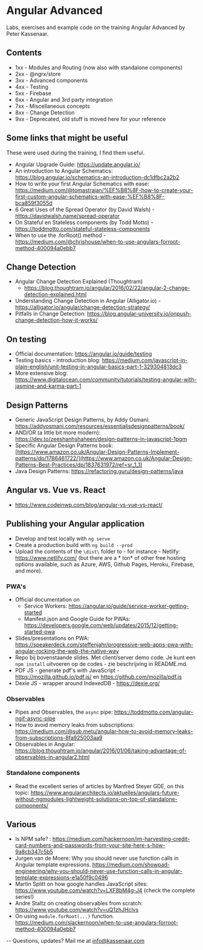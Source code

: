 # Angular Advanced

Labs, exercises and example code on the training Angular Advanced by Peter Kassenaar.

## Contents

- 1xx - Modules and Routing (now also with standalone components)
- 2xx - @ngrx/store
- 3xx - Advanced components
- 4xx - Testing
- 5xx - Firebase
- 6xx - Angular and 3rd party integration
- 7xx - Miscellaneous concepts
- 8xx - Change Detection
- 9xx - Deprecated, old stuff is moved here for your reference

## Some links that might be useful

These were used during the training, I find them useful.

- Angular Upgrade Guide: https://update.angular.io/
- An introduction to Angular Schematics: https://blog.angular.io/schematics-an-introduction-dc1dfbc2a2b2
- How to write your first Angular Schematics with
  ease: https://medium.com/@tomastrajan/%EF%B8%8F-how-to-create-your-first-custom-angular-schematics-with-ease-%EF%B8%8F-bca859f3055d
- 6 Great Uses of the Spread Operator (by David Walsh) - https://davidwalsh.name/spread-operator
- On Stateful en Stateless components (by Todd Motto) - https://toddmotto.com/stateful-stateless-components
- When to use the .forRoot() method - https://medium.com/@chrishouse/when-to-use-angulars-forroot-method-400094a0ebb7

## Change Detection

- Angular Change Detection Explained (Thoughtram)
  - https://blog.thoughtram.io/angular/2016/02/22/angular-2-change-detection-explained.html
- Understanding Change Detection in Angular (Alligator.io) - https://alligator.io/angular/change-detection-strategy/
- Pitfalls in Change Detection: https://blog.angular-university.io/onpush-change-detection-how-it-works/

## On testing

- Official documentation: https://angular.io/guide/testing
- Testing basics - introduction
  blog: https://medium.com/javascript-in-plain-english/unit-testing-in-angular-basics-part-1-329304813dc3
- More extensive blog: https://www.digitalocean.com/community/tutorials/testing-angular-with-jasmine-and-karma-part-1

## Design Patterns
- Generic JavaScript Design Patterns, by Addy Osmani: https://addyosmani.com/resources/essentialjsdesignpatterns/book/ 
- AND/OR (a little bit more modern): https://dev.to/zeeshanhshaheen/design-patterns-in-javascript-1pgm
- Specific Angular Design Patterns book: [https://www.amazon.co.uk/Angular-Design-Patterns-Implement-patterns/dp/1786461722/](https://www.amazon.co.uk/Angular-Design-Patterns-Best-Practices/dp/1837631972/ref=sr_1_1)
- Java Design Patterns: https://refactoring.guru/design-patterns/java

## Angular vs. Vue vs. React

- https://www.codeinwp.com/blog/angular-vs-vue-vs-react/

## Publishing your Angular application

- Develop and test locally with `ng serve`
- Create a production build with `ng build --prod`
- Upload the contents of the `\dist\` folder to - for instance - Netlify: https://www.netlify.com/ (but there are a *
  ton* of other free hosting options available, such as Azure, AWS, Github Pages, Heroku, Firebase, and more).

### PWA's

- Official documentation on
    - Service Workers: https://angular.io/guide/service-worker-getting-started
    - Manifest.json and Google Guide for PWAs: https://developers.google.com/web/updates/2015/12/getting-started-pwa
- Slides/presentations on
  PWA: https://speakerdeck.com/steffenjahr/progressive-web-apps-pwa-with-angular-rocking-the-web-the-native-way
- Repo bij bovenstaande slides. Met client/server demo code. Je kunt een `npm install` uitvoeren op de codes - zie
  beschrijving in README.md.
- PDF JS - generate pdf's with JavaScript - https://mozilla.github.io/pdf.js/ en https://github.com/mozilla/pdf.js
- Dexie JS - wrapper around IndexedDB - https://dexie.org/

### Observables

- Pipes and Observables, the `async` pipe: https://toddmotto.com/angular-ngif-async-pipe
- How to avoid memory leaks from
  subscriptions: https://medium.com/@sub.metu/angular-how-to-avoid-memory-leaks-from-subscriptions-8fa925003aa9
- Observables in Angular: https://blog.thoughtram.io/angular/2016/01/06/taking-advantage-of-observables-in-angular2.html

### Standalone components
- Read the excellent series of articles by Manfred Steyer GDE, on this topic: https://www.angulararchitects.io/aktuelles/angulars-future-without-ngmodules-lightweight-solutions-on-top-of-standalone-components/


## Various
- Is NPM safe? : https://medium.com/hackernoon/im-harvesting-credit-card-numbers-and-passwords-from-your-site-here-s-how-9a8cb347c5b5
- Jurgen van de Moere: Why you should never use function calls in Angular template expressions. https://medium.com/showpad-engineering/why-you-should-never-use-function-calls-in-angular-template-expressions-e1a50f9c0496
- Martin Splitt on how google handles JavaScript sites: https://www.youtube.com/watch?v=LXF8bM4g-J4 (check the complete series!)
- Andre Staltz on creating observables from scratch: https://www.youtube.com/watch?v=uQ1zhJHclvs
- On using `module.forRoot(...)` function. https://medium.com/slackernoon/when-to-use-angulars-forroot-method-400094a0ebb7

-- Questions, updates? Mail me at info@kassenaar.com
